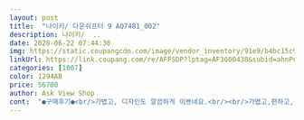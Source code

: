 ```yaml
---
layout: post 
title:  "나이키/ 다운쉬프터 9 AQ7481_002" 
description: 나이키/  ..
date: 2020-06-22 07:44:30 
img: https://static.coupangcdn.com/image/vendor_inventory/91e9/b4bc15c935bb4cf56c03ee9565fdad0143214cb2ba1bd68fa377125426d1.png 
linkUrl: https://link.coupang.com/re/AFFSDP?lptag=AF3600438&subid=ahnPublicAsk&pageKey=243195288&itemId=772031194&vendorItemId=5246642027&traceid=V0-113-33848a2dc150fe5c 
categories: [1007] 
color: 1294AB 
price: 56700 
author: Ask View Shop 
cont:  "●구매후기●<br/>가볍고, 디자인도 깔끔하게 이쁘네요.<br/><br/>가볍고,편하고,디자인도괜찮고.<br/> 바빠서사진은못찍었네요.<br/><br/>낫네요^^굿입니다.<br/><br/>다만, 칼발이라 잘 맞지,<br/>만족합니다.<br/><br/>발볼있으신분들은 불편할꺼같아요.<br/><br/>사이즈 정사이즈 딱 좋아요.<br/><br/>사이즈좋고 사진으로보던것보다<br/>싸게잘산거 같아요<br/>" 
---
```

